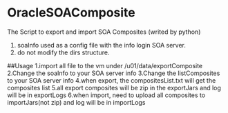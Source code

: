 # OracleSOAComposite
The Script to export and import SOA Composites (writed by python)


1. soaInfo used as a config file with the info login SOA server.
2. do not modify the dirs structure.

##Usage
1.import all file to the vm under /u01/data/exportComposite
2.Change the soaInfo to your SOA server info
3.Change the listComposites to your SOA server info
4.when export, the compositesList.txt will get the composites list
5.all export composites will be zip in the exportJars and log will be in exportLogs
6.when import, need to upload all composites to importJars(not zip) and log will be in importLogs
